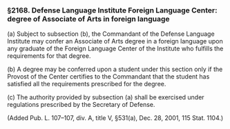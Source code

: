 ### §2168. Defense Language Institute Foreign Language Center: degree of Associate of Arts in foreign language ###

(a) Subject to subsection (b), the Commandant of the Defense Language Institute may confer an Associate of Arts degree in a foreign language upon any graduate of the Foreign Language Center of the Institute who fulfills the requirements for that degree.

(b) A degree may be conferred upon a student under this section only if the Provost of the Center certifies to the Commandant that the student has satisfied all the requirements prescribed for the degree.

(c) The authority provided by subsection (a) shall be exercised under regulations prescribed by the Secretary of Defense.

(Added Pub. L. 107–107, div. A, title V, §531(a), Dec. 28, 2001, 115 Stat. 1104.)